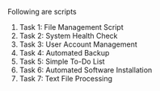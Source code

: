Following are scripts
 1. Task 1: File Management Script
 2. Task 2: System Health Check
 3. Task 3: User Account Management
 4. Task 4: Automated Backup
 5. Task 5: Simple To-Do List
 6. Task 6: Automated Software Installation
 7. Task 7: Text File Processing
